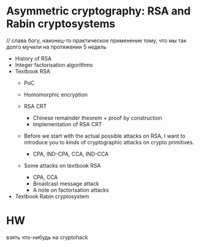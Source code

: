# Asymmetric cryptography: RSA and Rabin cryptosystems

// слава богу, наконец-то практическое применение тому, что мы так долго мучили на протяжении 5 недель
- History of RSA
- Integer factorisation algorithms
- Textbook RSA
    - PoC
    - Homomorphic encryption
    - RSA CRT
        - Chinese remainder theorem + proof by construction
        - Implementation of RSA CRT

    - Before we start with the actual possible attacks on RSA, I want to introduce you to kinds of cryptographic attacks on crypto primitives.
        - CPA, IND-CPA, CCA, IND-CCA

    - Some attacks on textbook RSA
        - CPA, CCA
        - Broadcast message attack
        - A note on factorisation attacks
- Textbook Rabin cryptosystem

# HW
взять что-нибудь на cryptohack